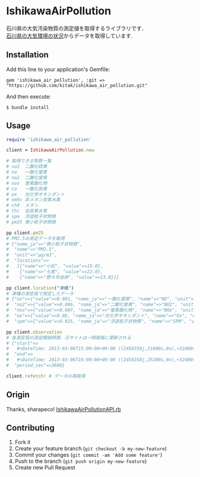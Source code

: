 # IshikawaAirPollution

石川県の大気汚染物質の測定値を取得するライブラリです．  
[石川県の大気環境の状況](http://www.pref.ishikawa.jp/cgi-bin/taiki/top.pl)からデータを取得しています.

## Installation

Add this line to your application's Gemfile:

    gem 'ishikawa_air_pollution', :git => "https://github.com/kitak/ishikawa_air_pollution.git"

And then execute:

    $ bundle install

<!--Or install it yourself as:-->
<!--$ gem install ishikawa_air_pollution-->

## Usage
```ruby
require 'ishikawa_air_pollution'

client = IshikawaAirPollution.new

# 取得できる物質一覧
# so2  二酸化硫黄
# no   一酸化窒素
# no2  二酸化窒素
# nox  窒素酸化物
# co   一酸化炭素
# ox   光化学オキシダント
# nmhc 非メタン炭素水素
# ch4  メタン
# thc  全炭素水素
# spm  浮遊粒子状物質
# pm25 微小粒子状物質

pp client.pm25
# PM2.5の測定データを取得
# {"name_ja"=>"微小粒子状物質",
#  "name"=>"PM2.5",
#  "unit"=>"μg/m3",
#  "locations"=>
#   [{"name"=>"小松", "value"=>19.0},
#    {"name"=>"七尾", "value"=>22.0},
#    {"name"=>"野々市自排", "value"=>23.0}]}

pp client.location("津幡")
# 津幡の測定局で測定したデータ
# {"no"=>{"value"=>0.001, "name_ja"=>"一酸化窒素", "name"=>"NO", "unit"=>"ppm"},
#  "no2"=>{"value"=>0.006, "name_ja"=>"二酸化窒素", "name"=>"NO2", "unit"=>"ppm"},
#  "nox"=>{"value"=>0.007, "name_ja"=>"窒素酸化物", "name"=>"NOx", "unit"=>"ppm"},
#  "ox"=>{"value"=>0.06, "name_ja"=>"光化学オキシダント", "name"=>"Ox", "unit"=>"ppm"},
#  "spm"=>{"value"=>0.025, "name_ja"=>"浮遊粒子状物質", "name"=>"SPM", "unit"=>"mg/m3"}}

pp client.observation
# 各測定局の測定開始時間．元サイトは一時間毎に更新される
# {"start"=>
#   #<DateTime: 2013-03-06T15:00:00+09:00 ((2456358j,21600s,0n),+32400s,2299161j)>,
#  "end"=>
#   #<DateTime: 2013-03-06T16:00:00+09:00 ((2456358j,25200s,0n),+32400s,2299161j)>,
#  "period_sec"=>3600}

client.refetch! # データの再取得
```

## Origin
Thanks, sharapeco! [IshikawaAirPollutionAPI.rb](https://gist.github.com/sharapeco/5089792)

## Contributing

1. Fork it
2. Create your feature branch (`git checkout -b my-new-feature`)
3. Commit your changes (`git commit -am 'Add some feature'`)
4. Push to the branch (`git push origin my-new-feature`)
5. Create new Pull Request
